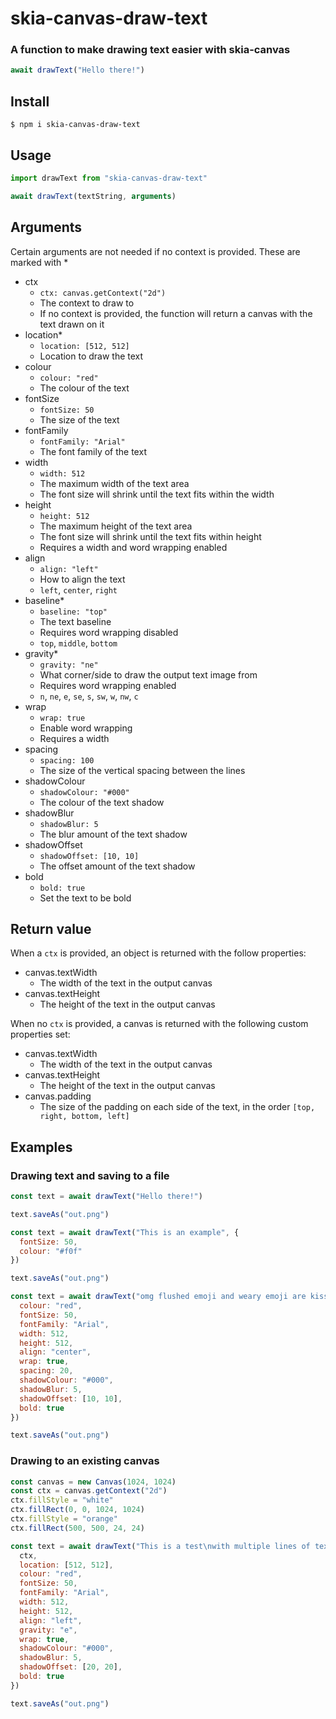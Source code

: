 # skia-canvas-draw-text

### A function to make drawing text easier with skia-canvas

```js
await drawText("Hello there!")
```

## Install
```console
$ npm i skia-canvas-draw-text
```

## Usage
```js
import drawText from "skia-canvas-draw-text"

await drawText(textString, arguments)
```

## Arguments
Certain arguments are not needed if no context is provided. These are marked with *
- ctx
  - `ctx: canvas.getContext("2d")`
  - The context to draw to
  - If no context is provided, the function will return a canvas with the text drawn on it
- location*
  -  `location: [512, 512]`
  - Location to draw the text
- colour
  - `colour: "red"`
  - The colour of the text
- fontSize
  - `fontSize: 50`
  - The size of the text
- fontFamily
  - `fontFamily: "Arial"`
  - The font family of the text
- width
  - `width: 512`
  - The maximum width of the text area
  - The font size will shrink until the text fits within the width
- height
  - `height: 512`
  - The maximum height of the text area
  - The font size will shrink until the text fits within height
  - Requires a width and word wrapping enabled
- align
  - `align: "left"`
  - How to align the text
  - `left`, `center`, `right`
- baseline*
  - `baseline: "top"`
  - The text baseline
  - Requires word wrapping disabled
  - `top`, `middle`, `bottom`
- gravity*
  - `gravity: "ne"`
  - What corner/side to draw the output text image from 
  - Requires word wrapping enabled
  - `n`, `ne`, `e`, `se`, `s`, `sw`, `w`, `nw`, `c`
- wrap
  - `wrap: true`
  - Enable word wrapping
  - Requires a width
- spacing
  - `spacing: 100`
  - The size of the vertical spacing between the lines
- shadowColour
  - `shadowColour: "#000"`
  - The colour of the text shadow
- shadowBlur
  - `shadowBlur: 5`
  - The blur amount of the text shadow
- shadowOffset
  - `shadowOffset: [10, 10]`
  - The offset amount of the text shadow
- bold
  - `bold: true`
  - Set the text to be bold

## Return value
When a `ctx` is provided, an object is returned with the follow properties:
- canvas.textWidth
  - The width of the text in the output canvas
- canvas.textHeight
  - The height of the text in the output canvas

When no `ctx` is provided, a canvas is returned with the following custom properties set:
- canvas.textWidth
  - The width of the text in the output canvas
- canvas.textHeight
  - The height of the text in the output canvas
- canvas.padding
  - The size of the padding on each side of the text, in the order `[top, right, bottom, left]`

## Examples

### Drawing text and saving to a file
```js
const text = await drawText("Hello there!")

text.saveAs("out.png")
```
```js
const text = await drawText("This is an example", {
  fontSize: 50,
  colour: "#f0f"
})

text.saveAs("out.png")
```
```js
const text = await drawText("omg flushed emoji and weary emoji are kissing\n\n", {
  colour: "red",
  fontSize: 50,
  fontFamily: "Arial",
  width: 512,
  height: 512,
  align: "center",
  wrap: true,
  spacing: 20,
  shadowColour: "#000",
  shadowBlur: 5,
  shadowOffset: [10, 10],
  bold: true
})

text.saveAs("out.png")
```

### Drawing to an existing canvas
```js
const canvas = new Canvas(1024, 1024)
const ctx = canvas.getContext("2d")
ctx.fillStyle = "white"
ctx.fillRect(0, 0, 1024, 1024)
ctx.fillStyle = "orange"
ctx.fillRect(500, 500, 24, 24)

const text = await drawText("This is a test\nwith multiple lines of text\nto show gravity and stuff.", {
  ctx,
  location: [512, 512],
  colour: "red",
  fontSize: 50,
  fontFamily: "Arial",
  width: 512,
  height: 512,
  align: "left",
  gravity: "e",
  wrap: true,
  shadowColour: "#000",
  shadowBlur: 5,
  shadowOffset: [20, 20],
  bold: true
})

text.saveAs("out.png")
```
